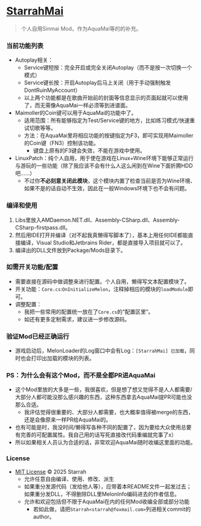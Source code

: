 # [StarrahMai](https://github.com/Starrah/StarrahMai)
> 个人自用Sinmai Mod，作为AquaMai等的的补充。

### 当前功能列表
- Autoplay相关：
  - Service键短按：完全开启或完全关闭Autoplay（而不是按一次切换一个模式）
  - Service键长按：开启Autoplay后马上关闭（用于手动强制触发DontRuinMyAccount）
  - 以上两个功能都是在歌曲开始前的封面等信息显示的页面起就可以使用了，而无需像AquaMai一样必须等到进谱面。
- Maimoller的Coin键可以用于AquaMai的功能中了。
  - 适用范围：所有能够指定为Test/Service键的地方，比如练习模式/快速重试切歌等等。
  - 方法：在AquaMai里将相应功能的按键指定为F3，即可实现用Maimoller的Coin键（FN3）控制该功能。
    - 键盘上原有的F3键会失效，不能在游戏中使用。
- LinuxPatch：纯个人自用，用于使在游戏在Linux+Wine环境下能够正常运行与游玩的一些功能（除了我应该不会有什么人这么闲到在Wine下面折腾HDD吧......）
  - 不过你**不必刻意关闭此模块**，这个模块内置了检查当前是否为Wine环境、如果不是的话自动不生效，因此在一般Windows环境下也不会有问题。

### 编译和使用
1. Libs里放入AMDaemon.NET.dll、Assembly-CSharp.dll、Assembly-CSharp-firstpass.dll。
2. 然后用IDE打开并编译（对不起我真懒得写脚本了），基本上用任何IDE都能直接编译，Visual Studio和Jetbrains Rider，都是直接导入项目就可以了。
3. 编译出的DLL文件放到Package/Mods目录下。

### 如需开关功能/配置
- 需要直接在源码中做调整来进行配置。个人自用，懒得写文本配置模块了。
- 开关功能：`Core.cs`:`OnInitializeMelon`，注释掉相应的模块的`loadModule`即可。
- 调整配置：
  - 我把一些常用的配置统一放在了`Core.cs`的“配置区里”。
  - 如还有更多定制需求，建议进一步修改源码。

### 验证Mod已经正确运行
- 游戏启动后，MelonLoader的Log窗口中会有Log：`[StarrahMai] 已加载`，同时也会打印出加载的模块的列表。

### PS：为什么会有这个Mod，而不是全都PR进AquaMai
- 这个Mod里放的大多是一些，我很喜欢，但是想了想又觉得不是人人都需要/大部分人都可能没那么感兴趣的东西，这种东西拿去AquaMai提PR可能也没那么合适。
  - 我评估觉得很重要的、大部分人都需要，也大概率值得被merge的东西，还是会像原来一样PR给AquaMai的。
- 也有可能是时，我没时间/懒得写各种不同的配置了，因为要给大众使用总要有完善的可配置属性。我自己用的话写死直接改代码重编就完事了x）
- 所以如果相关人员认为合适的话，非常欢迎AquaMai随时收编这里面的功能。

### License
- [MIT License](https://starrah2.mit-license.org) © 2025 Starrah
  - 允许任意自由编译、使用、修改、派生
  - 如果重分发源代码（发给他人等），应带着本README文件一起发过去；如果重分发DLL，不得删除DLL里MelonInfo编码进去的作者信息。
  - 允许和欢迎包括但不限于AquaMai在内的任何Mod收编全部或部分功能
    - 若如此做，请把`Starrah<starrah@foxmail.com>`列进相关commit的author。